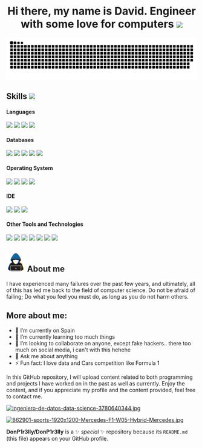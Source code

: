 
<h1 align="center"><b> Hi there, my name is David. Engineer with some love for computers </b><img src="https://media.giphy.com/media/hvRJCLFzcasrR4ia7z/giphy.gif" width="35"></h1>

<!--- snake -->
<div align="center">
  <img  src="https://github.com/1999AZZAR/1999AZZAR/blob/readme/resources/img/grid-snake.svg"
       alt="snake" /></a>
</div>

## Skills <img src="https://media.giphy.com/media/iY8CRBdQXODJSCERIr/giphy.gif" width="30px">&nbsp;

<h4> Languages </h4>
<span> 
  <img src="https://img.shields.io/badge/SQL-E34F26?style=for-the-badge&logoColor=white">
  <img src="https://img.shields.io/badge/PYTHON-1572B6?style=for-the-badge&logoColor=white">
  <img src="https://img.shields.io/badge/C%2B%2B-00599C?style=for-the-badge&logo=c%2B%2B&logoColor=white">
    <img src="https://img.shields.io/badge/HTML-F7DF1E?style=for-the-badge&logoColor=black">
</span>

<h4> Databases </h4>
<span>
  <img src="https://img.shields.io/badge/MySQL-00000F?style=for-the-badge&logo=mysql&logoColor=white">
  <img src="https://img.shields.io/badge/SQL SERVER-07405E?style=for-the-badge&logoColor=white">
  <img src="https://img.shields.io/badge/Oracle Database-F80000?style=for-the-badge&logo=oracle&logoColor=white">
  <img src="https://img.shields.io/badge/Microsoft SQL Server-CC2927?style=for-the-badge&logo=microsoftsqlserver&logoColor=white">
    <img src="https://img.shields.io/badge/MongoDB-4EA94B?style=for-the-badge&logoColor=white">

</span>



<h4> Operating System </h4>
<span>
  <img src="https://img.shields.io/badge/Linux-FCC624?style=for-the-badge&logo=linux&logoColor=black">
  <img src="https://img.shields.io/badge/Ubuntu-E95420?style=for-the-badge&logo=ubuntu&logoColor=white">
  <img src="https://img.shields.io/badge/Windows-0078D6?style=for-the-badge&logo=windows&logoColor=white">
  <img src="https://img.shields.io/badge/Android-3DDC84?style=for-the-badge&logo=android&logoColor=white">
</span>

<h4> IDE </h4>
<span>
<img src="https://img.shields.io/badge/Jupiter Notebook-3DDC84?style=for-the-badge&logoColor=white">
<img src="https://img.shields.io/badge/sublime_text-%23575757.svg?&style=for-the-badge&logo=sublime-text&logoColor=important">
<img src="https://img.shields.io/badge/Visual_Studio_Code-0078D4?style=for-the-badge&logo=visual%20studio%20code&logoColor=white">

<h4> Other Tools and Technologies </h4>
<span>
  <img src="https://img.shields.io/badge/SolidWorks 2020-F05032?style=for-the-badge&logoColor=white">
  <img src="https://img.shields.io/badge/Cura 3d Software-FF6C37?style=for-the-badge&logoColor=white">
  <img src="https://img.shields.io/badge/FreeCad-F37623?style=for-the-badge&logoColor=white">
  <img src="https://img.shields.io/badge/Shell_Script-121011?style=for-the-badge&logoColor=white">
  <img src="https://img.shields.io/badge/Linux Mint-F05032?style=for-the-badge&logoColor=white">
  <img src="https://img.shields.io/badge/Kali Linux-000000?style=for-the-badge&logoColor=white">
  <img src="https://img.shields.io/badge/Json-5E5C5C?style=for-the-badge&logoColor=white">
</span>


## <picture><img src = "https://github.com/0xAbdulKhalid/0xAbdulKhalid/raw/main/assets/mdImages/about_me.gif" width = 50px></picture> **About me**

I have experienced many failures over the past few years, and ultimately, all of this has led me back to the field of computer science. Do not be afraid of failing; 
Do what you feel you must do, as long as you do not harm others.



## More about me:

- 🔭 I’m currently on Spain
- 🌱 I’m currently learning too much things
- 👯 I’m looking to collaborate on anyone, except fake hackers.. there too much on social media, i can't with this hehehe
- 💬 Ask me about anything
- ⚡ Fun fact: I love data and Cars competition like Formula 1

In this GitHub repository, I will upload content related to both programming and projects I have worked on in the past as well as currently. Enjoy the content, and if you appreciate my profile and the content provided, feel free to contact me.

[![ingeniero-de-datos-data-science-3780640344.jpg](https://i.postimg.cc/HnTkszZ4/ingeniero-de-datos-data-science-3780640344.jpg)](https://postimg.cc/5YkVsBM6)

[![862901-sports-1920x1200-Mercedes-F1-W05-Hybrid-Mercedes.jpg](https://i.postimg.cc/0NnCbcP5/862901-sports-1920x1200-Mercedes-F1-W05-Hybrid-Mercedes.jpg)](https://postimg.cc/HJJMN0rF)


**DonP1r3lly/DonP1r3lly** is a ✨ _special_ ✨ repository because its `README.md` (this file) appears on your GitHub profile.

